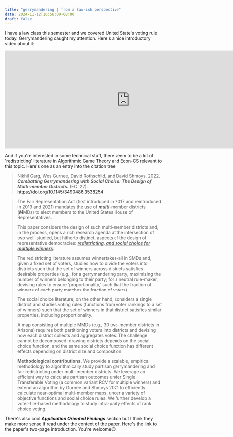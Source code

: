 ```yaml
---
title: "gerrymandering | from a law-ish perspective"
date: 2024-11-12T16:56:00+08:00
draft: false
---
```


I have a law class this semester and we covered United State's voting rule today. Gerrymandering caught my attention. Here's a nice introductory video about it:

<iframe width="800" align="center" height="315" src="https://www.youtube.com/embed/KpamjJtXqFI?si=B5oKrNaGnPbrOIHS" title="YouTube video player" frameborder="0" allow="accelerometer; clipboard-write; encrypted-media; gyroscope; picture-in-picture; web-share" referrerpolicy="strict-origin-when-cross-origin" allowfullscreen></iframe>

And if you're interested in some technical stuff, there seem to be a lot of 'redistricting' literature in Algorithmic Game Theory and Econ-CS relevant to this topic. Here's one as an entry into the citation tree:

> Nikhil Garg, Wes Gurnee, David Rothschild, and David Shmoys. 2022. ***Combatting Gerrymandering with Social Choice: The Design of Multi-member Districts.*** (EC '22). https://doi.org/10.1145/3490486.3538254

> The Fair Representation Act (first introduced in 2017 and reintroduced in 2019 and 2021) mandates the use of ***multi***-member districts (***M***MDs) to elect members to the United States House of Representatives.
>
> This paper considers the design of such multi-member districts and, in the process, opens a rich research agenda at the intersection of two well-studied, but hitherto distinct, aspects of the design of representative democracies: **<u>*redistricting, and social choice for multiple winners*</u>**. 
>
> The redistricting literature assumes winnertakes-all in SMDs and, given a fixed set of voters, studies how to divide the voters into districts such that the set of winners across districts satisfies desirable properties (e.g., for a gerrymandering party, maximizing the number of winners belonging to their party; for a neutral rule-maker, devising rules to ensure ‘proportionality,’ such that the fraction of winners of each party matches the fraction of voters). 
>
> The social choice literature, on the other hand, considers a single district and studies voting rules (functions from voter rankings to a set of winners) such that the set of winners in that district satisfies similar properties, including proportionality.
>
> A map consisting of multiple MMDs (e.g., 30 two-member districts in Arizona) requires both partitioning voters into districts and devising how each district collects and aggregates votes. The challenge cannot be decomposed: drawing districts depends on the social choice function, and the same social choice function has different effects depending on district size and composition.

> **Methodological contributions.** We provide a scalable, empirical methodology to algorithmically study partisan gerrymandering and fair redistricting under multi-member districts. We leverage an efficient way to calculate partisan outcomes under Single Transferable Voting (a common variant RCV for multiple winners) and extend an algorithm by Gurnee and Shmoys 2021 to efficiently calculate near-optimal multi-member maps, under a variety of objective functions and social choice rules. We further develop a voter-file-based methodology to study intra-party effects of rank choice voting.

There's also cool ***Application Oriented Findings*** section but I think they make more sense if read under the context of the paper. Here's the [link](https://dl.acm.org/doi/pdf/10.1145/3490486.3538254) to the paper's two-page introduction. You're welcome😉.

